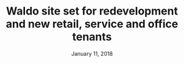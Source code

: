 ---
title: Waldo site set for redevelopment and new retail, service and office tenants
link: https://www.kansascity.com/news/business/biz-columns-blogs/cityscape/article194235129.html
publication: The Kansas City Star
date: January 11, 2018
---